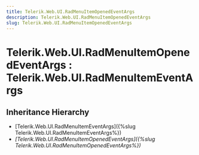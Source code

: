 ```yaml
---
title: Telerik.Web.UI.RadMenuItemOpenedEventArgs
description: Telerik.Web.UI.RadMenuItemOpenedEventArgs
slug: Telerik.Web.UI.RadMenuItemOpenedEventArgs
---
```


# Telerik.Web.UI.RadMenuItemOpenedEventArgs : Telerik.Web.UI.RadMenuItemEventArgs

## Inheritance Hierarchy

* [Telerik.Web.UI.RadMenuItemEventArgs]({%slug Telerik.Web.UI.RadMenuItemEventArgs%})
* *[Telerik.Web.UI.RadMenuItemOpenedEventArgs]({%slug Telerik.Web.UI.RadMenuItemOpenedEventArgs%})*

